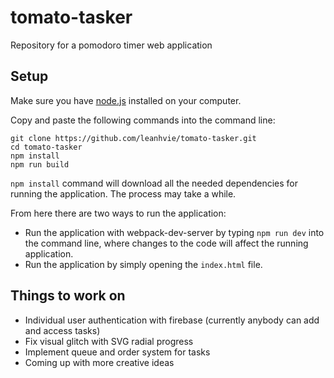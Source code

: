 # tomato-tasker
Repository for a pomodoro timer web application

## Setup

Make sure you have [node.js](https://nodejs.org/en/) installed on your computer.

Copy and paste the following commands into the command line:

```
git clone https://github.com/leanhvie/tomato-tasker.git
cd tomato-tasker
npm install
npm run build
```
`npm install` command will download all the needed dependencies for running the application. The process may take a while.

From here there are two ways to run the application:
* Run the application with webpack-dev-server by typing `npm run dev` into the command line, where changes to the code will affect the running application.
* Run the application by simply opening the `index.html` file.

## Things to work on
* Individual user authentication with firebase (currently anybody can add and access tasks)
* Fix visual glitch with SVG radial progress
* Implement queue and order system for tasks
* Coming up with more creative ideas
